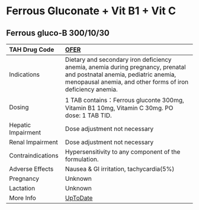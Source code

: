 # Ferrous Gluconate + Vit B1 + Vit C

## Ferrous gluco-B 300/10/30

| TAH Drug Code      | [OFER](https://www.tahsda.org.tw/drugs/hissearch.php?drug_code=OFER)                                                                                                                  |
|:-------------------|:--------------------------------------------------------------------------------------------------------------------------------------------------------------------------------------|
| Indications        | Dietary and secondary iron deficiency anemia, anemia during pregnancy, prenatal and postnatal anemia, pediatric anemia, menopausal anemia, and other forms of iron deficiency anemia. |
| Dosing             | 1 TAB contains：Ferrous gluconte 300mg, Vitamin B1 10mg, Vitamin C 30mg. PO dose: 1 TAB TID.                                                                                          |
| Hepatic Impairment | Dose adjustment not necessary                                                                                                                                                         |
| Renal Impairment   | Dose adjustment not necessary                                                                                                                                                         |
| Contraindications  | Hypersensitivity to any component of the formulation.                                                                                                                                 |
| Adverse Effects    | Nausea & GI irritation, tachycardia(5%)                                                                                                                                               |
| Pregnancy          | Unknown                                                                                                                                                                               |
| Lactation          | Unknown                                                                                                                                                                               |
| More Info          | [UpToDate](https://www.uptodate.com/contents/ferrous-gluconate-and-vit-b1-and-vit-c-drug-information)                                                                                 |

